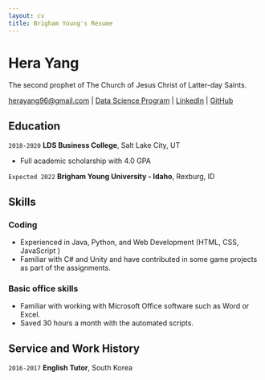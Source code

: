```yaml
---
layout: cv
title: Brigham Young's Resume
---
```

# Hera Yang
The second prophet of The Church of Jesus Christ of Latter-day Saints.

<div id="webaddress">
<a href="herayang96@gmail.com">herayang96@gmail.com</a>
| <a href="https://byuidatascience.github.io/development.html">Data Science Program</a>
| <a href="https://www.linkedin.com/groups/13537407/">LinkedIn</a>
| <a href="https://www.linkedin.com/in/hera-yang-3b7217217">GitHub</a>
</div>

<!-- https://www.monique.tech/the-art-of-markdown -->

## Education

`2018-2020`
__LDS Business College__, Salt Lake City, UT

- Full academic scholarship with 4.0 GPA

`Expected 2022`
__Brigham Young University - Idaho__, Rexburg, ID


## Skills

### Coding 

- Experienced in Java, Python, and Web Development (HTML, CSS, JavaScript )
- Familiar with C# and Unity and have contributed in some game projects as part of the assignments.

### Basic office skills  

- Familiar with working with Microsoft Office software such as Word or Excel.  
- Saved 30 hours a month with the automated scripts.
  


## Service and Work History

`2016-2017`
__English Tutor__, South Korea



<!-- ### Footer

Last updated: May 2021 -->


